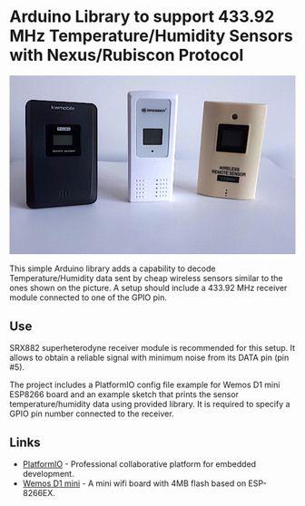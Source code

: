 # Arduino Library to support 433.92 MHz Temperature/Humidity Sensors with Nexus/Rubiscon Protocol


![Wireless Temperature-Humidity Sensors](img/nexus_sensors.jpg)

This simple Arduino library adds a capability to decode Temperature/Humidity data sent by cheap wireless sensors similar to the ones shown on the picture. A setup should include a 433.92 MHz receiver module connected to one of the GPIO pin.

## Use
SRX882 superheterodyne receiver module is recommended for this setup. It allows to obtain a reliable signal with minimum noise from its DATA pin (pin #5).

The project includes a PlatformIO config file example for Wemos D1 mini ESP8266 board and an example sketch that prints the sensor temperature/humidity data using provided library. It is required to specify a GPIO pin number connected to the receiver.




## Links

* [PlatformIO](https://platformio.org/) - Professional collaborative platform for embedded development.
* [Wemos D1 mini](https://www.wemos.cc/en/latest/d1/d1_mini_3.1.0.html) - A mini wifi board with 4MB flash based on ESP-8266EX.

